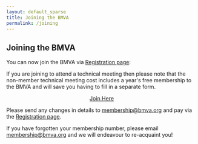 ```yaml
---
layout: default_sparse
title: Joining the BMVA
permalink: /joining
---
```


## Joining the BMVA

You can now join the BMVA via [Registration page](https://bmva.charitysuite.com/events/dwonyclg):


If you are joining to attend a technical meeting then please note that the
non-member technical meeting cost includes a year's free membership to the
BMVA and will save you having to fill in a separate form.

<div class="alert mt-3 alert-info" style="text-align:center;">
<a class="btn btn-warning" role="button" href="https://bmva.charitysuite.com/events/dwonyclg">Join Here</a>
</div>


Please send any changes in details to
[membership@bmva.org](mailto:membership@bmva.org) and pay via the
[Registration page](https://bmva.charitysuite.com/events/dwonyclg).




If you have forgotten your membership number, please email
[membership@bmva.org](mailto:membership@bmva.org) and we will endeavour to
re-acquaint you!
